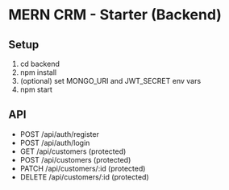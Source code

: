 # MERN CRM - Starter (Backend)

## Setup
1. cd backend
2. npm install
3. (optional) set MONGO_URI and JWT_SECRET env vars
4. npm start

## API
- POST /api/auth/register
- POST /api/auth/login
- GET /api/customers (protected)
- POST /api/customers (protected)
- PATCH /api/customers/:id (protected)
- DELETE /api/customers/:id (protected)
